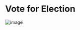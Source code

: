 # Vote for Election

![image](https://github.com/user-attachments/assets/0c874fd1-3ec6-46f0-bb79-99d072eaa7a6)
